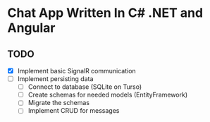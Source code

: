 # Chat App Written In C# .NET and Angular

## TODO

- [x] Implement basic SignalR communication
- [ ] Implement persisting data
    - [ ] Connect to database (SQLite on Turso)
    - [ ] Create schemas for needed models (EntityFramework)
    - [ ] Migrate the schemas
    - [ ] Implement CRUD for messages
